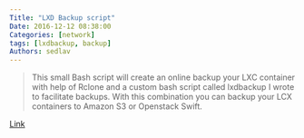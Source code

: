 ```yaml
---
Title: "LXD Backup script"
Date: 2016-12-12 08:38:00
Categories: [network]
tags: [lxdbackup, backup]
Authors: sedlav
---
```


> This small Bash script will create an online backup your LXC container with help of Rclone and a custom bash script called lxdbackup I wrote to facilitate backups. With this combination you can backup your LCX containers to Amazon S3 or Openstack Swift.

[Link](https://cloudrkt.com/lxdbackup-script.html)
